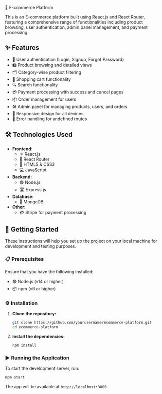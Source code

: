  🛒 E-commerce Platform

This is an E-commerce platform built using React.js and React Router, featuring a comprehensive range of functionalities including product browsing, user authentication, admin panel management, and payment processing.

## ✨ Features

- 🔐 User authentication (Login, Signup, Forgot Password)
- 🛍️ Product browsing and detailed views
- 🗂️ Category-wise product filtering
- 🛒 Shopping cart functionality
- 🔍 Search functionality
- 💳 Payment processing with success and cancel pages
- 📦 Order management for users
- 🛠️ Admin panel for managing products, users, and orders
- 📱 Responsive design for all devices
- 🚫 Error handling for undefined routes

## 🛠️ Technologies Used

- **Frontend:**
  - ⚛️ React.js
  - 🚦 React Router
  - 🎨 HTML5 & CSS3
  - 💻 JavaScript 
- **Backend:**
  - 🟢 Node.js
  - 🛣️ Express.js
- **Database:**
  - 🍃 MongoDB 
- **Other:**
  - 💳 Stripe for payment processing 

## 🚀 Getting Started

These instructions will help you set up the project on your local machine for development and testing purposes.

### 📋 Prerequisites

Ensure that you have the following installed:

- 🟢 Node.js (v14 or higher)
- 📦 npm (v6 or higher)

### ⚙️ Installation

1. **Clone the repository:**

   ```bash
   git clone https://github.com/yourusername/ecommerce-platform.git
   cd ecommerce-platform
   ```

2. **Install the dependencies:**

   ```bash
   npm install
   ```

### ▶️ Running the Application

To start the development server, run:

```bash
npm start
```

The app will be available at `http://localhost:3000`.

